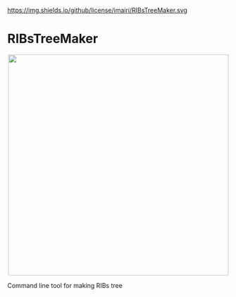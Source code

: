 https://img.shields.io/github/license/imairi/RIBsTreeMaker.svg

# RIBsTreeMaker

<p align="center">
  <img src="https://raw.githubusercontent.com/imairi/RIBsTreeMaker/master/images/logo.png" width="500">
</p>

Command line tool for making RIBs tree
